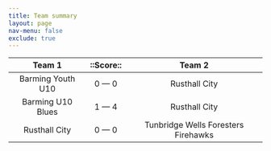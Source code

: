 ```yaml
---
title: Team summary
layout: page
nav-menu: false
exclude: true
---
```




|      Team 1       |  ::Score::  |               Team 2                |
|:-----------------:|:-----------:|:-----------------------------------:|
| Barming Youth U10 | 0 &mdash; 0 |            Rusthall City            |
| Barming U10 Blues | 1 &mdash; 4 |            Rusthall City            |
|   Rusthall City   | 0 &mdash; 0 | Tunbridge Wells Foresters Firehawks |

 <br /><br /><br />